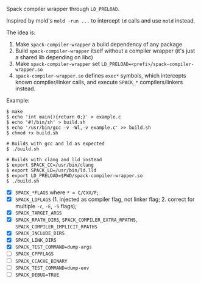 Spack compiler wrapper through `LD_PRELOAD`.

Inspired by mold's `mold -run ...` to intercept `ld` calls and use `mold` instead.

The idea is:
1. Make `spack-compiler-wrapper` a build dependency of any package
2. Build `spack-compiler-wrapper` itself without a compiler wrapper (it's just a shared lib depending on libc)
3. Make `spack-compiler-wrapper` set `LD_PRELOAD=<prefi>/spack-compiler-wrapper.so`
4. `spack-compiler-wrapper.so` defines `exec*` symbols, which intercepts known compiler/linker calls, and execute `SPACK_*` compilers/linkers instead.

Example:

```console
$ make
$ echo 'int main(){return 0;}' > example.c
$ echo '#!/bin/sh' > build.sh
$ echo '/usr/bin/gcc -v -Wl,-v example.c' >> build.sh
$ chmod +x build.sh

# Builds with gcc and ld as expected
$ ./build.sh

# Builds with clang and lld instead
$ export SPACK_CC=/usr/bin/clang
$ export SPACK_LD=/usr/bin/ld.lld
$ export LD_PRELOAD=$PWD/spack-compiler-wrapper.so
$ ./build.sh
```

- [X] `SPACK_*FLAGS` where `* = C/CXX/F`;
- [X] `SPACK_LDFLAGS` (1. injected as compiler flag, not linker flag; 2. correct for multiple `-c`, `-E`, `-S` flags);
- [X] `SPACK_TARGET_ARGS`
- [X] `SPACK_RPATH_DIRS`, `SPACK_COMPILER_EXTRA_RPATHS`, `SPACK_COMPILER_IMPLICIT_RPATHS`
- [X] `SPACK_INCLUDE_DIRS`
- [X] `SPACK_LINK_DIRS`
- [X] `SPACK_TEST_COMMAND=dump-args`
- [ ] `SPACK_CPPFLAGS`
- [ ] `SPACK_CCACHE_BINARY`
- [ ] `SPACK_TEST_COMMAND=dump-env`
- [ ] `SPACK_DEBUG=TRUE`
